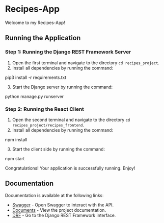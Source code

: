# Recipes-App

Welcome to my Recipes-App!

## Running the Application

### Step 1: Running the Django REST Framework Server

1. Open the first terminal and navigate to the directory `cd recipes_project`.
2. Install all dependencies by running the command:

pip3 install -r requirements.txt


3. Start the Django server by running the command:

python manage.py runserver


### Step 2: Running the React Client

1. Open the second terminal and navigate to the directory `cd recipes_project/recipes_frontend`.
2. Install all dependencies by running the command:

npm install


3. Start the client side by running the command:

npm start


Congratulations! Your application is successfully running. Enjoy!

## Documentation

Documentation is available at the following links:

- [Swagger](http://localhost:8000/swagger) - Open Swagger to interact with the API.
- [Documents](http://localhost:8000/doc) - View the project documentation.
- [DRF](http://localhost:8000/api) - Go to the Django REST Framework interface.
